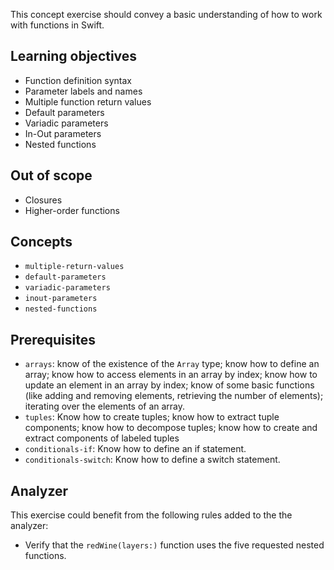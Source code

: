 This concept exercise should convey a basic understanding of how to work with functions in Swift.

## Learning objectives

- Function definition syntax
- Parameter labels and names
- Multiple function return values
- Default parameters
- Variadic parameters
- In-Out parameters
- Nested functions

## Out of scope

- Closures
- Higher-order functions

## Concepts

- `multiple-return-values`
- `default-parameters`
- `variadic-parameters`
- `inout-parameters`
- `nested-functions`

## Prerequisites

- `arrays`: know of the existence of the `Array` type; know how to define an array; know how to access elements in an array by index; know how to update an element in an array by index; know of some basic functions (like adding and removing elements, retrieving the number of elements); iterating over the elements of an array.
- `tuples`: Know how to create tuples; know how to extract tuple components; know how to decompose tuples; know how to create and extract components of labeled tuples
- `conditionals-if`: Know how to define an if statement.
- `conditionals-switch`: Know how to define a switch statement.

## Analyzer

This exercise could benefit from the following rules added to the the analyzer:

- Verify that the `redWine(layers:)` function uses the five requested nested functions.
